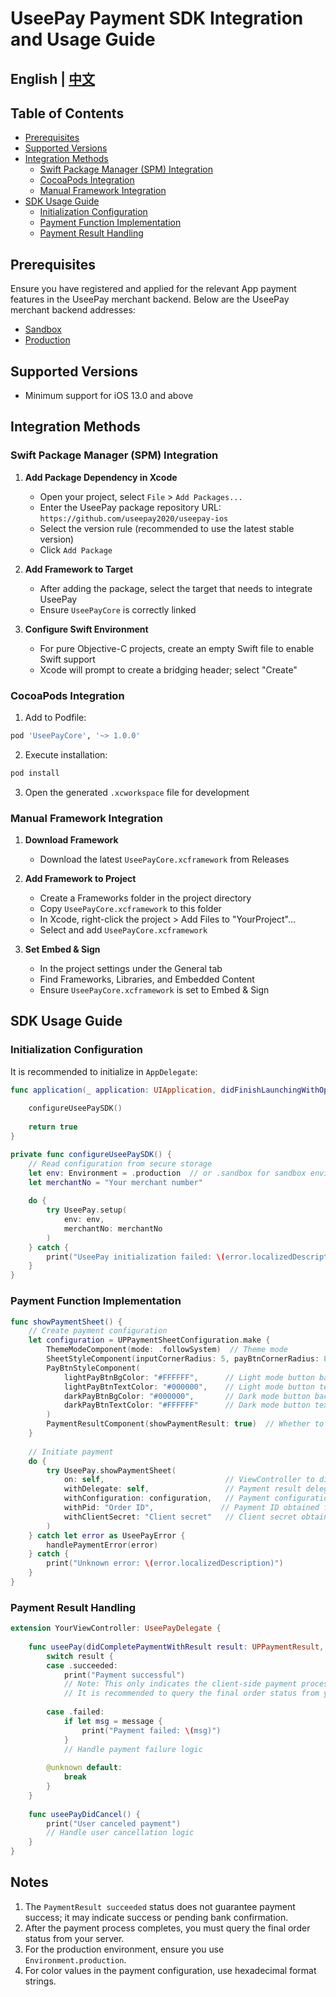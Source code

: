 # UseePay Payment SDK Integration and Usage Guide
## English | [中文](README_ZH_CN.md)
## Table of Contents
- [Prerequisites](#prerequisites)
- [Supported Versions](#supported-versions)
- [Integration Methods](#integration-methods)
  - [Swift Package Manager (SPM) Integration](#swift-package-manager-spm-integration)
  - [CocoaPods Integration](#cocoapods-integration)
  - [Manual Framework Integration](#manual-framework-integration)
- [SDK Usage Guide](#sdk-usage-guide)
  - [Initialization Configuration](#initialization-configuration)
  - [Payment Function Implementation](#payment-function-implementation)
  - [Payment Result Handling](#payment-result-handling)

## Prerequisites
Ensure you have registered and applied for the relevant App payment features in the UseePay merchant backend. Below are the UseePay merchant backend addresses:
- [Sandbox](https://mc1.uat.useepay.com/#/login)
- [Production](https://mc.useepay.com/#/login)

## Supported Versions
- Minimum support for iOS 13.0 and above

## Integration Methods

### Swift Package Manager (SPM) Integration

1. **Add Package Dependency in Xcode**
   - Open your project, select `File` > `Add Packages...`
   - Enter the UseePay package repository URL: `https://github.com/useepay2020/useepay-ios`
   - Select the version rule (recommended to use the latest stable version)
   - Click `Add Package`

2. **Add Framework to Target**
   - After adding the package, select the target that needs to integrate UseePay
   - Ensure `UseePayCore` is correctly linked

3. **Configure Swift Environment**
   - For pure Objective-C projects, create an empty Swift file to enable Swift support
   - Xcode will prompt to create a bridging header; select "Create"

### CocoaPods Integration

1. Add to Podfile:
```ruby
pod 'UseePayCore', '~> 1.0.0'
```
2. Execute installation:
```bash
pod install
```
3. Open the generated `.xcworkspace` file for development

### Manual Framework Integration

1. **Download Framework**
   - Download the latest `UseePayCore.xcframework` from Releases

2. **Add Framework to Project**
   - Create a Frameworks folder in the project directory
   - Copy `UseePayCore.xcframework` to this folder
   - In Xcode, right-click the project > Add Files to "YourProject"...
   - Select and add `UseePayCore.xcframework`

3. **Set Embed & Sign**
   - In the project settings under the General tab
   - Find Frameworks, Libraries, and Embedded Content
   - Ensure `UseePayCore.xcframework` is set to Embed & Sign

## SDK Usage Guide

### Initialization Configuration

It is recommended to initialize in `AppDelegate`:

```swift
func application(_ application: UIApplication, didFinishLaunchingWithOptions launchOptions: [UIApplication.LaunchOptionsKey: Any]?) -> Bool {
    
    configureUseePaySDK()
    
    return true
}

private func configureUseePaySDK() {
    // Read configuration from secure storage
    let env: Environment = .production  // or .sandbox for sandbox environment
    let merchantNo = "Your merchant number"
    
    do {
        try UseePay.setup(
            env: env,
            merchantNo: merchantNo
        )
    } catch {
        print("UseePay initialization failed: \(error.localizedDescription)")
    }
}
```

### Payment Function Implementation

```swift
func showPaymentSheet() {
    // Create payment configuration
    let configuration = UPPaymentSheetConfiguration.make {
        ThemeModeComponent(mode: .followSystem)  // Theme mode
        SheetStyleComponent(inputCornerRadius: 5, payBtnCornerRadius: 8, doneBtnCornerRadius: 8)
        PayBtnStyleComponent(
            lightPayBtnBgColor: "#FFFFFF",      // Light mode button background color
            lightPayBtnTextColor: "#000000",    // Light mode button text color
            darkPayBtnBgColor: "#000000",       // Dark mode button background color
            darkPayBtnTextColor: "#FFFFFF"      // Dark mode button text color
        )
        PaymentResultComponent(showPaymentResult: true)  // Whether to show payment result page
    }
    
    // Initiate payment
    do {
        try UseePay.showPaymentSheet(
            on: self,                           // ViewController to display
            withDelegate: self,                 // Payment result delegate
            withConfiguration: configuration,   // Payment configuration
            withPid: "Order ID",               // Payment ID obtained from the server
            withClientSecret: "Client secret"   // Client secret obtained from the server
        )
    } catch let error as UseePayError {
        handlePaymentError(error)
    } catch {
        print("Unknown error: \(error.localizedDescription)")
    }
}
```

### Payment Result Handling

```swift
extension YourViewController: UseePayDelegate {
    
    func useePay(didCompletePaymentWithResult result: UPPaymentResult, message: String?) {
        switch result {
        case .succeeded:
            print("Payment successful")
            // Note: This only indicates the client-side payment process is complete; the final result should be confirmed by querying the server
            // It is recommended to query the final order status from your server here
            
        case .failed:
            if let msg = message {
                print("Payment failed: \(msg)")
            }
            // Handle payment failure logic
            
        @unknown default:
            break
        }
    }
    
    func useePayDidCancel() {
        print("User canceled payment")
        // Handle user cancellation logic
    }
}
```

## Notes
1. The `PaymentResult succeeded` status does not guarantee payment success; it may indicate success or pending bank confirmation.
2. After the payment process completes, you must query the final order status from your server.
3. For the production environment, ensure you use `Environment.production`.
4. For color values in the payment configuration, use hexadecimal format strings.